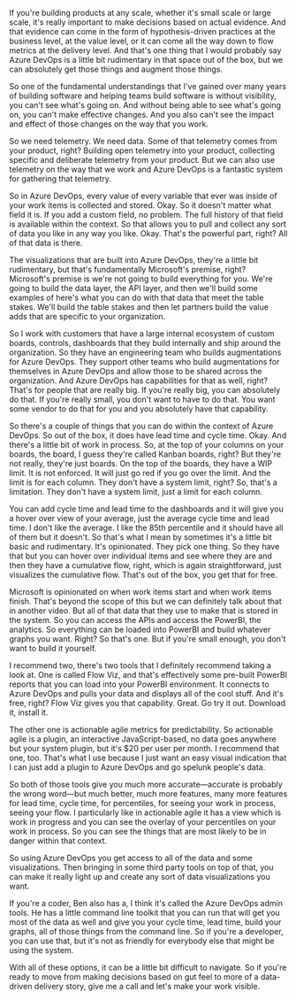 If you're building products at any scale, whether it's small scale or large scale, it's really important to make decisions based on actual evidence. And that evidence can come in the form of hypothesis-driven practices at the business level, at the value level, or it can come all the way down to flow metrics at the delivery level. And that's one thing that I would probably say Azure DevOps is a little bit rudimentary in that space out of the box, but we can absolutely get those things and augment those things.

So one of the fundamental understandings that I've gained over many years of building software and helping teams build software is without visibility, you can't see what's going on. And without being able to see what's going on, you can't make effective changes. And you also can't see the impact and effect of those changes on the way that you work.

So we need telemetry. We need data. Some of that telemetry comes from your product, right? Building open telemetry into your product, collecting specific and deliberate telemetry from your product. But we can also use telemetry on the way that we work and Azure DevOps is a fantastic system for gathering that telemetry.

So in Azure DevOps, every value of every variable that ever was inside of your work items is collected and stored. Okay. So it doesn't matter what field it is. If you add a custom field, no problem. The full history of that field is available within the context. So that allows you to pull and collect any sort of data you like in any way you like. Okay. That's the powerful part, right? All of that data is there.

The visualizations that are built into Azure DevOps, they're a little bit rudimentary, but that's fundamentally Microsoft's premise, right? Microsoft's premise is we're not going to build everything for you. We're going to build the data layer, the API layer, and then we'll build some examples of here's what you can do with that data that meet the table stakes. We'll build the table stakes and then let partners build the value adds that are specific to your organization.

So I work with customers that have a large internal ecosystem of custom boards, controls, dashboards that they build internally and ship around the organization. So they have an engineering team who builds augmentations for Azure DevOps. They support other teams who build augmentations for themselves in Azure DevOps and allow those to be shared across the organization. And Azure DevOps has capabilities for that as well, right? That's for people that are really big. If you're really big, you can absolutely do that. If you're really small, you don't want to have to do that. You want some vendor to do that for you and you absolutely have that capability.

So there's a couple of things that you can do within the context of Azure DevOps. So out of the box, it does have lead time and cycle time. Okay. And there's a little bit of work in process. So, at the top of your columns on your boards, the board, I guess they're called Kanban boards, right? But they're not really, they're just boards. On the top of the boards, they have a WIP limit. It is not enforced. It will just go red if you go over the limit. And the limit is for each column. They don't have a system limit, right? So, that's a limitation. They don't have a system limit, just a limit for each column.

You can add cycle time and lead time to the dashboards and it will give you a hover over view of your average, just the average cycle time and lead time. I don't like the average. I like the 85th percentile and it should have all of them but it doesn't. So that's what I mean by sometimes it's a little bit basic and rudimentary. It's opinionated. They pick one thing. So they have that but you can hover over individual items and see where they are and then they have a cumulative flow, right, which is again straightforward, just visualizes the cumulative flow. That's out of the box, you get that for free.

Microsoft is opinionated on when work items start and when work items finish. That's beyond the scope of this but we can definitely talk about that in another video. But all of that data that they use to make that is stored in the system. So you can access the APIs and access the PowerBI, the analytics. So everything can be loaded into PowerBI and build whatever graphs you want. Right? So that's one. But if you're small enough, you don't want to build it yourself.

I recommend two, there's two tools that I definitely recommend taking a look at. One is called Flow Viz, and that's effectively some pre-built PowerBI reports that you can load into your PowerBI environment. It connects to Azure DevOps and pulls your data and displays all of the cool stuff. And it's free, right? Flow Viz gives you that capability. Great. Go try it out. Download it, install it.

The other one is actionable agile metrics for predictability. So actionable agile is a plugin, an interactive JavaScript-based, no data goes anywhere but your system plugin, but it's $20 per user per month. I recommend that one, too. That's what I use because I just want an easy visual indication that I can just add a plugin to Azure DevOps and go spelunk people's data.

So both of those tools give you much more accurate—accurate is probably the wrong word—but much better, much more features, many more features for lead time, cycle time, for percentiles, for seeing your work in process, seeing your flow. I particularly like in actionable agile it has a view which is work in progress and you can see the overlay of your percentiles on your work in process. So you can see the things that are most likely to be in danger within that context.

So using Azure DevOps you get access to all of the data and some visualizations. Then bringing in some third party tools on top of that, you can make it really light up and create any sort of data visualizations you want.

If you're a coder, Ben also has a, I think it's called the Azure DevOps admin tools. He has a little command line toolkit that you can run that will get you most of the data as well and give you your cycle time, lead time, build your graphs, all of those things from the command line. So if you're a developer, you can use that, but it's not as friendly for everybody else that might be using the system.

With all of these options, it can be a little bit difficult to navigate. So if you're ready to move from making decisions based on gut feel to more of a data-driven delivery story, give me a call and let's make your work visible.